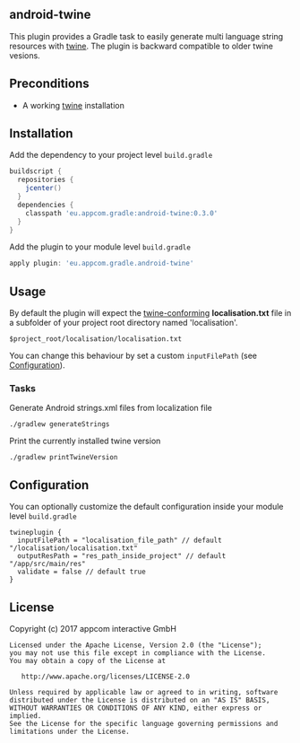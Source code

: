 ## android-twine

This plugin provides a Gradle task to easily generate multi language string resources with [twine](https://github.com/scelis/twine). The plugin is backward compatible to older twine vesions.

## Preconditions

* A working [twine](https://github.com/scelis/twine) installation

## Installation

Add the dependency to your project level `build.gradle`

```groovy
buildscript {
  repositories {
    jcenter()
  }
  dependencies {
    classpath 'eu.appcom.gradle:android-twine:0.3.0'
  }
}
```

Add the plugin to your module level `build.gradle`

```groovy
apply plugin: 'eu.appcom.gradle.android-twine'
```

## Usage

By default the plugin will expect the [twine-conforming](https://github.com/scelis/twine#twine-file-format) **localisation.txt** file in a subfolder of your project root directory named 'localisation'.

```
$project_root/localisation/localisation.txt
```

You can change this behaviour by set a custom `inputFilePath` (see [Configuration](https://github.com/appcom-interactive/android-twine#configuration)).

### Tasks

Generate Android strings.xml files from localization file
```
./gradlew generateStrings
```

Print the currently installed twine version
```
./gradlew printTwineVersion
```

## Configuration

You can optionally customize the default configuration inside your module level `build.gradle`
```
twineplugin {
  inputFilePath = "localisation_file_path" // default "/localisation/localisation.txt"
  outputResPath = "res_path_inside_project" // default "/app/src/main/res"
  validate = false // default true
}
```


## License

Copyright (c) 2017 appcom interactive GmbH

    Licensed under the Apache License, Version 2.0 (the "License");
    you may not use this file except in compliance with the License.
    You may obtain a copy of the License at

       http://www.apache.org/licenses/LICENSE-2.0

    Unless required by applicable law or agreed to in writing, software
    distributed under the License is distributed on an "AS IS" BASIS,
    WITHOUT WARRANTIES OR CONDITIONS OF ANY KIND, either express or implied.
    See the License for the specific language governing permissions and
    limitations under the License.
